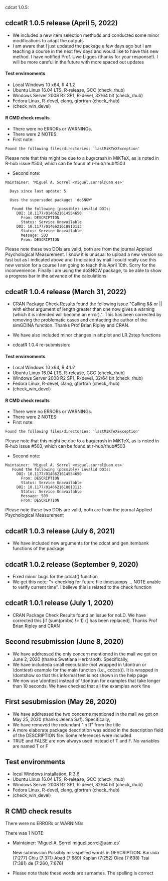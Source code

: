 cdcat 1.0.5:

## cdcatR 1.0.5 release (April 5, 2022)
* We included a new item selection methods and conducted some minor modifications to adapt the outputs
* I am aware that I just updated the package a few days ago but I am teaching a course in the next few days and would like to have this new method. I have notified Prof. Uwe Ligges (thanks for your response!). I will be more careful in the future with more spaced out updates

#### Test envirnoments
* Local Windows 10 x64, R 4.1.2
* Ubuntu Linux 16.04 LTS, R-release, GCC (check_rhub)
* Windows Server 2008 R2 SP1, R-devel, 32/64 bit (check_rhub)
* Fedora Linux, R-devel, clang, gfortran (check_rhub)
* (check_win_devel)

#### R CMD check results
* There were no ERRORs or WARNINGs.
* There were 2 NOTES:
* First note: 
```
Found the following files/directories: 'lastMiKTeXException'
```
Please note that this might be due to a bug/crash in MiKTeX, as is noted in R-hub issue #503, which can be found at r-hub/rhub#503

* Second note:
```
Maintainer: 'Miguel A. Sorrel <miguel.sorrel@uam.es>'

  Days since last update: 5
  
  Uses the superseded package: 'doSNOW'
  
   Found the following (possibly) invalid DOIs:
     DOI: 10.1177/0146621614554650
       From: DESCRIPTION
       Status: Service Unavailable
     DOI: 10.1177/0146621618813113
       Status: Service Unavailable
       Message: 503
       From: DESCRIPTION
```
Please note these two DOIs are valid, both are from the journal Applied Psychological Measurement. I know it is unusual to upload a new version so fast but as I indicated above and I indicated by mail I could really use this new version for a course I am going to teach this April 10th. Sorry for the inconvenience. Finally I am using the doSNOW package, to be able to show a progress bar in the advance of the calculations

## cdcatR 1.0.4 release (March 31, 2022)
* CRAN Package Check Results found the following issue "Calling && or || with either argument of length greater than one now gives a warning (which it is intended will become an error).". This has been corrected by removing the problematic cases and contacting the author of the simGDINA function. Thanks Prof Brian Ripley and CRAN. 
* We have also included minor changes in att.plot and LR.2step functions

* cdcatR 1.0.4 re-submission:

#### Test envirnoments
* Local Windows 10 x64, R 4.1.2
* Ubuntu Linux 16.04 LTS, R-release, GCC (check_rhub)
* Windows Server 2008 R2 SP1, R-devel, 32/64 bit (check_rhub)
* Fedora Linux, R-devel, clang, gfortran (check_rhub)
* (check_win_devel)

#### R CMD check results
* There were no ERRORs or WARNINGs.
* There were 2 NOTES:
* First note: 
```
Found the following files/directories: 'lastMiKTeXException'
```
Please note that this might be due to a bug/crash in MiKTeX, as is noted in R-hub issue #503, which can be found at r-hub/rhub#503

* Second note:
```
Maintainer: 'Miguel A. Sorrel <miguel.sorrel@uam.es>'
   Found the following (possibly) invalid DOIs:
     DOI: 10.1177/0146621614554650
       From: DESCRIPTION
       Status: Service Unavailable
     DOI: 10.1177/0146621618813113
       Status: Service Unavailable
       Message: 503
       From: DESCRIPTION
```
Please note these two DOIs are valid, both are from the journal Applied Psychological Measurement

## cdcatR 1.0.3 release (July 6, 2021)
* We have included new arguments for the cdcat and gen.itembank functions of the package

## cdcatR 1.0.2 release (September 9, 2020)
* Fixed minor bugs for the cdcat() function
* We get this note: "> checking for future file timestamps ... NOTE
  unable to verify current time". I believe this is related to the check function 

## cdcatR 1.0.1 release (July 1, 2020)
* CRAN Package Check Results found an issue for noLD. We have corrected this [if (sum(probs) != 1) {] has been replaced]. Thanks Prof Brian Ripley and CRAN

## Second resubmission (June 8, 2020)
* We have addressed the only concern mentioned in the mail we got on June 2, 2020 (thanks Swetlana Herbrandt). Specifically, 
* We have includeda small executable (not wrapped in \dontrun or \donttest) example for the main function (i.e., cdcat()). It is wrapped in \dontshow so that this informal test is not shown in the help page
* We now use \donttest instead of \dontrun for examples that take longer than 10 seconds. We have checked that all the examples work fine  

## First sesubmission (May 26, 2020)
* We have addressed the two concerns mentioned in the mail we got on May 25, 2020 (thanks Jelena Saf). Specifically, 
* We have removed the redundant "in R" from the title
* A more elaborate package description was added in the description field of the DESCRIPTION file. Some references were included
* TRUE and FALSE are now always used instead of T and F. No variables are named T or F 

## Test environments
* local Windows installation, R 3.6
* Ubuntu Linux 16.04 LTS, R-release, GCC (check_rhub)
* Windows Server 2008 R2 SP1, R-devel, 32/64 bit (check_rhub)
* Fedora Linux, R-devel, clang, gfortran (check_rhub)
* (check_win_devel)

## R CMD check results
There were no ERRORs or WARNINGs. 

There was 1 NOTE:

* Maintainer: ‘Miguel A. Sorrel <miguel.sorrel@uam.es>’
  
  New submission
  Possibly mis-spelled words in DESCRIPTION:
    Barrada (7:277)
    Chiu (7:371)
    Abad (7:689)
    Kaplan (7:252)
    Olea (7:698)
    Tsai (7:381)
    de (7:260, 7:676)
    
* Please note thate these words are surnames. The spelling is correct
